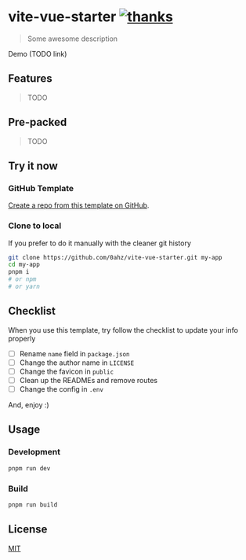 # vite-vue-starter [![thanks](https://badgen.net/badge/thanks/♥/pink)](https://github.com/0ahz)

> Some awesome description

Demo (TODO link)

## Features

> TODO

## Pre-packed

> TODO

## Try it now

### GitHub Template

[Create a repo from this template on GitHub](https://github.com/0ahz/vite-vue-starter/generate).

### Clone to local

If you prefer to do it manually with the cleaner git history

```bash
git clone https://github.com/0ahz/vite-vue-starter.git my-app
cd my-app
pnpm i
# or npm
# or yarn
```

## Checklist

When you use this template, try follow the checklist to update your info properly

- [ ] Rename `name` field in `package.json`
- [ ] Change the author name in `LICENSE`
- [ ] Change the favicon in `public`
- [ ] Clean up the READMEs and remove routes
- [ ] Change the config in `.env`

And, enjoy :)

## Usage

### Development

```sh
pnpm run dev
```

### Build

```sh
pnpm run build
```

## License

[MIT](http://opensource.org/licenses/MIT)
